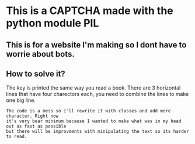 # This is a CAPTCHA made with the python module PIL

## This is for a website I'm making so I dont have to worrie about bots.


## How to solve it?

The key is printed the same way you read a book.
There are 3 horizontal lines that have four charectors each, you need to combine the lines to make one big line. 

```
The code is a mess so i'll rewrite it with classes and add more character. Right now
it's very bear minimum because I wanted to make what was in my head out as fast as possible
but there will be improvments with minipulating the text so its harder to read.
```


